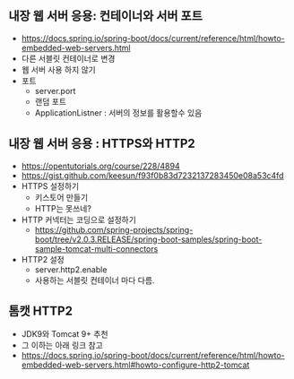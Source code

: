 ## 내장 웹 서버 응용: 컨테이너와 서버 포트
- https://docs.spring.io/spring-boot/docs/current/reference/html/howto-embedded-web-servers.html
- 다른 서블릿 컨테이너로 변경
- 웹 서버 사용 하지 않기
- 포트
    * server.port
    * 랜덤 포트
    * ApplicationListner<ServletWebServerInitializedEvent> : 서버의 정보를 활용할수 있음

## 내장 웹 서버 응용 : HTTPS와 HTTP2
- https://opentutorials.org/course/228/4894
- https://gist.github.com/keesun/f93f0b83d7232137283450e08a53c4fd
- HTTPS 설정하기
  * 키스토어 만들기
  * HTTP는 못쓰네?
- HTTP 커넥터는 코딩으로 설정하기
  * https://github.com/spring-projects/spring-boot/tree/v2.0.3.RELEASE/spring-boot-samples/spring-boot-sample-tomcat-multi-connectors
- HTTP2 설정
  * server.http2.enable
  * 사용하는 서블릿 컨테이너 마다 다름.

## 톰캣 HTTP2
- JDK9와 Tomcat 9+ 추천
- 그 이하는 아래 링크 참고
- https://docs.spring.io/spring-boot/docs/current/reference/html/howto-embedded-web-servers.html#howto-configure-http2-tomcat